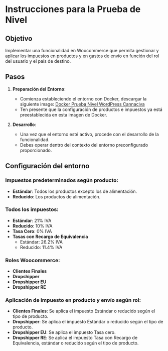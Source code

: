 # Instrucciones para la Prueba de Nivel

## Objetivo
Implementar una funcionalidad en Woocommerce que permita gestionar y aplicar los impuestos en productos y en gastos de envío en función del rol del usuario y el país de destino.

## Pasos

1. **Preparación del Entorno**: 
   - Comienza estableciendo el entorno con Docker, descargar la siguiente image: [Docker Prueba Nivel WordPress Cannaciva](https://www.xxxx.com)
   - Ten presente que la configuración de productos e impuestos ya está preestablecida en esta imagen de Docker.

2. **Desarrollo**: 
   - Una vez que el entorno esté activo, procede con el desarrollo de la funcionalidad.
   - Debes operar dentro del contexto del entorno preconfigurado proporcionado.

## Configuración del entorno

### Impuestos predeterminados según producto:
- **Estándar**: Todos los productos excepto los de alimentación.
- **Reducido**: Los productos de alimentación.

### Todos los impuestos: 
- **Estándar**: 21% IVA 
- **Reducido**: 10% IVA 
- **Tasa Cero**: 0% IVA 
- **Tasas con Recargo de Equivalencia**
  - Estándar: 26.2% IVA
  - Reducido: 11.4% IVA

### Roles Woocommerce:				
- **Clientes Finales**
- **Dropshipper**
- **Dropshipper EU** 
- **Dropshipper RE** 

### Aplicación de impuesto en producto y envío según rol:				
- **Clientes Finales**: 
Se aplica el impuesto Estándar o reducido según el tipo de producto.
- **Dropshipper**: 
Se aplica el impuesto Estándar o reducido según el tipo de producto.
- **Dropshipper EU**: 
Se aplica el impuesto Tasa cero.
- **Dropshipper RE**: 
Se aplica el impuesto Tasa con Recargo de Equivalencia, estándar o reducido según el tipo de producto.


